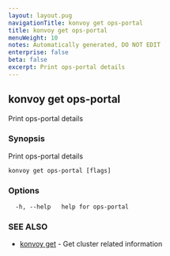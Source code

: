 ```yaml
---
layout: layout.pug
navigationTitle: konvoy get ops-portal
title: konvoy get ops-portal
menuWeight: 10
notes: Automatically generated, DO NOT EDIT
enterprise: false
beta: false
excerpt: Print ops-portal details
---
```


## konvoy get ops-portal

Print ops-portal details

### Synopsis

Print ops-portal details

```
konvoy get ops-portal [flags]
```

### Options

```
  -h, --help   help for ops-portal
```

### SEE ALSO

* [konvoy get](../)	 - Get cluster related information

